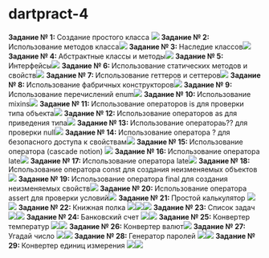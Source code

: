 # dartpract-4
<strong>Задание № 1: </strong>Создание простого класса
![](https://github.com/kvaskvasych/dartpract-4/raw/main/practdart4/1.jpg)
<strong>Задание № 2: </strong>
Использование методов класса![](https://github.com/kvaskvasych/dartpract-3/raw/main/dartpract3/2.png)
<strong>Задание № 3: </strong>
Наследие классов![](https://github.com/kvaskvasych/dartpract-3/raw/main/dartpract3/3.png)
<strong>Задание № 4: </strong>
Абстрактные классы и методы![](https://github.com/kvaskvasych/dartpract-3/raw/main/dartpract3/4.png)
<strong>Задание № 5: </strong>
Интерфейсы![](https://github.com/kvaskvasych/dartpract-3/raw/main/dartpract3/5.png)
<strong>Задание № 6: </strong>
Использование статических методов и свойств![](https://github.com/kvaskvasych/dartpract-3/raw/main/dartpract3/6.png)
<strong>Задание № 7: </strong>
Использование геттеров и сеттеров![](https://github.com/kvaskvasych/dartpract-3/raw/main/dartpract3/7.png)
<strong>Задание № 8: </strong>
Использование фабричных конструкторов![](https://github.com/kvaskvasych/dartpract-3/raw/main/dartpract3/8.png)
<strong>Задание № 9: </strong>
Использование перечислений enum![](https://github.com/kvaskvasych/dartpract-3/raw/main/dartpract3/9.png)
<strong>Задание № 10: </strong>
Использование mixins![](https://github.com/kvaskvasych/dartpract-3/raw/main/dartpract3/10.png)
<strong>Задание № 11: </strong>
Использование операторов is для проверки типа объекта![](https://github.com/kvaskvasych/dartpract-3/raw/main/dartpract3/11.png)
<strong>Задание № 12: </strong>
Использование операторов as для приведения типа![](https://github.com/kvaskvasych/dartpract-3/raw/main/dartpract3/12.png)
<strong>Задание № 13: </strong>
Использование оператораь?? для проверки null![](https://github.com/kvaskvasych/dartpract-3/raw/main/dartpract3/13.png)
<strong>Задание № 14: </strong>
Использование оператора ? для безопасного доступа к свойствам![](https://github.com/kvaskvasych/dartpract-3/raw/main/dartpract3/14.png)
<strong>Задание № 15: </strong>
Использование оператора (cascade notion) ![](https://github.com/kvaskvasych/dartpract-3/raw/main/dartpract3/15.png)
<strong>Задание № 16: </strong>
Использование оператора late![](https://github.com/kvaskvasych/dartpract-3/raw/main/dartpract3/16.png)
<strong>Задание № 17: </strong>
Использование оператора late![](https://github.com/kvaskvasych/dartpract-3/raw/main/dartpract3/17.png)
<strong>Задание № 18: </strong>
Использование оператора const для создания неизменяемых объектов![](https://github.com/kvaskvasych/dartpract-3/raw/main/dartpract3/18.png)
<strong>Задание № 19: </strong>
Использование оператора final для создания неизменяемых свойств![](https://github.com/kvaskvasych/dartpract-3/raw/main/dartpract3/19.png)
<strong>Задание № 20: </strong>
Использование оператора assert для проверки условий![](https://github.com/kvaskvasych/dartpract-3/raw/main/dartpract3/20.png)
<strong>Задание № 21: </strong>
Простой калькулятор
![](https://github.com/kvaskvasych/dartpract-3/raw/main/dartpract3/21.1.jpg)![](https://github.com/kvaskvasych/dartpract-3/raw/main/dartpract3/21.2.jpg)
<strong>Задание № 22: </strong>
Книжная полка
![](https://github.com/kvaskvasych/dartpract-3/raw/main/dartpract3/22.1.jpg)![](https://github.com/kvaskvasych/dartpract-3/raw/main/dartpract3/22.2.jpg)![](https://github.com/kvaskvasych/dartpract-3/raw/main/dartpract3/22.3.jpg)
<strong>Задание № 23: </strong>
Список задач
![](https://github.com/kvaskvasych/dartpract-3/raw/main/dartpract3/23.1.jpg)![](https://github.com/kvaskvasych/dartpract-3/raw/main/dartpract3/23.2.jpg)
<strong>Задание № 24: </strong>
Банковский счет
![](https://github.com/kvaskvasych/dartpract-3/raw/main/dartpract3/24.1.jpg)![](https://github.com/kvaskvasych/dartpract-3/raw/main/dartpract3/24.2.jpg)
<strong>Задание № 25: </strong>
Конвертер температур
![](https://github.com/kvaskvasych/dartpract-3/raw/main/dartpract3/25.1.jpg)![](https://github.com/kvaskvasych/dartpract-3/raw/main/dartpract3/25.2.jpg)
<strong>Задание № 26: </strong>
Конвертер валют![](https://github.com/kvaskvasych/dartpract-3/raw/main/dartpract3/26.jpg)
<strong>Задание № 27: </strong>
Угадай число
![](https://github.com/kvaskvasych/dartpract-3/raw/main/dartpract3/27.1.jpg)![](https://github.com/kvaskvasych/dartpract-3/raw/main/dartpract3/27.2.jpg)
<strong>Задание № 28: </strong>
Генератор паролей
![](https://github.com/kvaskvasych/dartpract-3/raw/main/dartpract3/28.1.jpg)![](https://github.com/kvaskvasych/dartpract-3/raw/main/dartpract3/28.2.jpg)
<strong>Задание № 29: </strong>
Конвертер единиц измерения 
![](https://github.com/kvaskvasych/dartpract-3/raw/main/dartpract3/29.1.jpg)![](https://github.com/kvaskvasych/dartpract-3/raw/main/dartpract3/29.2.jpg)
